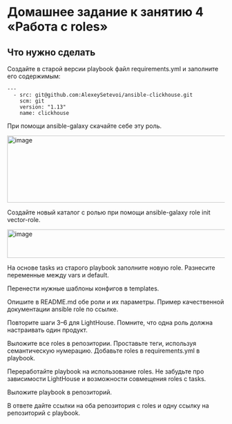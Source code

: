 # Домашнее задание к занятию 4 «Работа с roles»
## Что нужно сделать

Создайте в старой версии playbook файл requirements.yml и заполните его содержимым:

```
---
  - src: git@github.com:AlexeySetevoi/ansible-clickhouse.git
    scm: git
    version: "1.13"
    name: clickhouse 
```

При помощи ansible-galaxy скачайте себе эту роль.

<img width="1085" height="155" alt="image" src="https://github.com/user-attachments/assets/8dd8d5d4-3fd7-4491-8503-de278d855a16" />


Создайте новый каталог с ролью при помощи ansible-galaxy role init vector-role.

<img width="1042" height="66" alt="image" src="https://github.com/user-attachments/assets/0c8b13ae-94f2-48df-8088-51876d4be3c5" />


На основе tasks из старого playbook заполните новую role. Разнесите переменные между vars и default.



Перенести нужные шаблоны конфигов в templates.

Опишите в README.md обе роли и их параметры. Пример качественной документации ansible role по ссылке.

Повторите шаги 3–6 для LightHouse. Помните, что одна роль должна настраивать один продукт.

Выложите все roles в репозитории. Проставьте теги, используя семантическую нумерацию. Добавьте roles в requirements.yml в playbook.

Переработайте playbook на использование roles. Не забудьте про зависимости LightHouse и возможности совмещения roles с tasks.

Выложите playbook в репозиторий.

В ответе дайте ссылки на оба репозитория с roles и одну ссылку на репозиторий с playbook.
